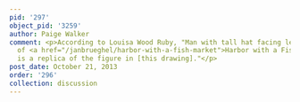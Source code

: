 ```yaml
---
pid: '297'
object_pid: '3259'
author: Paige Walker
comment: <p>According to Louisa Wood Ruby, "Man with tall hat facing left in the foreground
  of <a href="/janbrueghel/harbor-with-a-fish-market">Harbor with a Fish Market</a>
  is a replica of the figure in [this drawing]."</p>
post_date: October 21, 2013
order: '296'
collection: discussion
---
```

